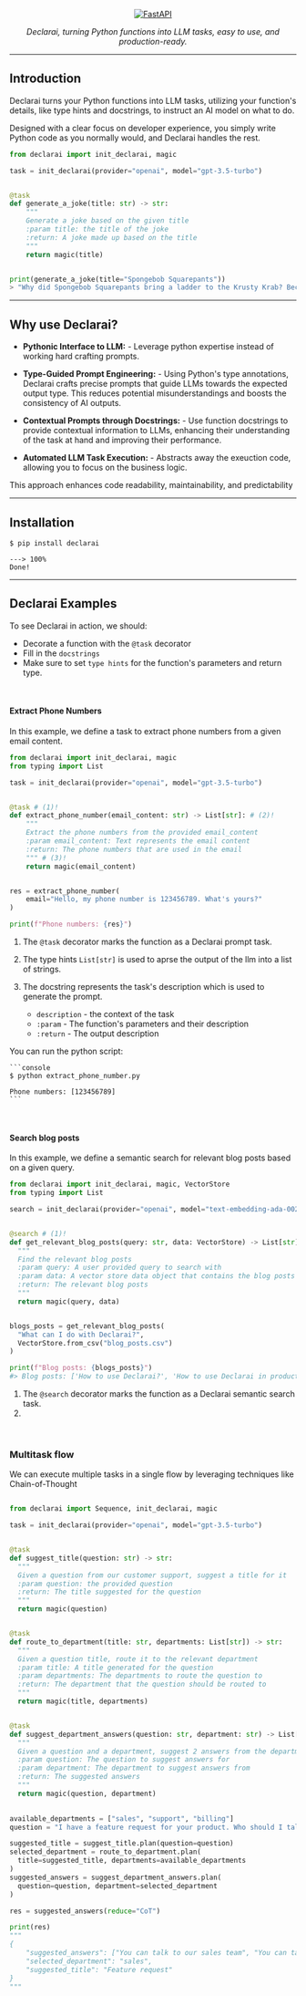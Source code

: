 <p align="center">
  <a href="https://vendi-ai.github.io/declarai/"><img src="./img/Logo-declarai.svg" alt="FastAPI"></a>
</p>
<p align="center">
    <em>Declarai, turning Python functions into LLM tasks, easy to use, and production-ready.</em>
</p>

---

## Introduction

Declarai turns your Python functions into LLM tasks, utilizing your function's details, like type hints and docstrings,
to instruct an AI model on what to do.

Designed with a clear focus on developer experience, you simply write Python code as you normally would, and Declarai
handles the rest.

  ```py title="Declarai Example"
  from declarai import init_declarai, magic
  
  task = init_declarai(provider="openai", model="gpt-3.5-turbo")
  
  
  @task
  def generate_a_joke(title: str) -> str:
      """
      Generate a joke based on the given title 
      :param title: the title of the joke
      :return: A joke made up based on the title
      """
      return magic(title) 
  
  
  print(generate_a_joke(title="Spongebob Squarepants"))
  > "Why did Spongebob Squarepants bring a ladder to the Krusty Krab? Because he wanted to reach new heights in his career as a fry cook!"
  ```


---

## Why use Declarai?

- **Pythonic Interface to LLM:** - Leverage python expertise instead of working hard crafting prompts.

- **Type-Guided Prompt Engineering:** - Using Python's type annotations, Declarai crafts precise prompts that guide
  LLMs towards the expected output type. This reduces potential misunderstandings and boosts the consistency of AI
  outputs.

- **Contextual Prompts through Docstrings:** - Use function docstrings to provide contextual information to LLMs,
  enhancing their understanding of the task at hand and improving their performance.

- **Automated LLM Task Execution:** - Abstracts away the exeuction code, allowing you to focus on the business
  logic.

This approach enhances code readability, maintainability, and predictability

---

## Installation

<div class="termy">

```console
$ pip install declarai

---> 100%
Done!
```

</div>


---

## Declarai Examples

To see Declarai in action, we should:

* Decorate a function with the `@task` decorator
* Fill in the `docstrings`
* Make sure to set `type hints` for the function's parameters and return type.

<br>

#### Extract Phone Numbers

In this example, we define a task to extract phone numbers from a given email content.

```py title="extract_phone_number.py" 
from declarai import init_declarai, magic
from typing import List

task = init_declarai(provider="openai", model="gpt-3.5-turbo")


@task # (1)!
def extract_phone_number(email_content: str) -> List[str]: # (2)!
    """
    Extract the phone numbers from the provided email_content
    :param email_content: Text represents the email content
    :return: The phone numbers that are used in the email
    """ # (3)!
    return magic(email_content)


res = extract_phone_number(
    email="Hello, my phone number is 123456789. What's yours?"
)

print(f"Phone numbers: {res}")
```

1. The `@task` decorator marks the function as a Declarai prompt task.
2. The type hints `List[str]` is used to aprse the output of the llm into a list of strings.
3. The docstring represents the task's description which is used to generate the prompt.

    - `description` - the context of the task
    - `:param` - The function's parameters and their description
    - `:return` - The output description
    

You can run the python script:

<div class="termy">

    ```console
    $ python extract_phone_number.py
    
    Phone numbers: [123456789]
    ```

</div>

<br>

#### Search blog posts

In this example, we define a semantic search for relevant blog posts based on a given query.

```Python title="search_blog_posts.py"
from declarai import init_declarai, magic, VectorStore
from typing import List

search = init_declarai(provider="openai", model="text-embedding-ada-002")


@search # (1)!
def get_relevant_blog_posts(query: str, data: VectorStore) -> List[str]:
  """
  Find the relevant blog posts
  :param query: A user provided query to search with
  :param data: A vector store data object that contains the blog posts
  :return: The relevant blog posts
  """
  return magic(query, data)


blogs_posts = get_relevant_blog_posts(
  "What can I do with Declarai?",
  VectorStore.from_csv("blog_posts.csv")
)

print(f"Blog posts: {blogs_posts}")
#> Blog posts: ['How to use Declarai?', 'How to use Declarai in production?']
```

1. The `@search` decorator marks the function as a Declarai semantic search task.
2. 
<br>

### Multitask flow

We can execute multiple tasks in a single flow by leveraging techniques like Chain-of-Thought
```Python title="sequence_of_tasks.py"

from declarai import Sequence, init_declarai, magic

task = init_declarai(provider="openai", model="gpt-3.5-turbo")


@task
def suggest_title(question: str) -> str:
  """
  Given a question from our customer support, suggest a title for it
  :param question: the provided question
  :return: The title suggested for the question
  """
  return magic(question)


@task
def route_to_department(title: str, departments: List[str]) -> str:
  """
  Given a question title, route it to the relevant department
  :param title: A title generated for the question
  :param departments: The departments to route the question to
  :return: The department that the question should be routed to
  """
  return magic(title, departments)


@task
def suggest_department_answers(question: str, department: str) -> List[str]:
  """
  Given a question and a department, suggest 2 answers from the department's knowledge base
  :param question: The question to suggest answers for
  :param department: The department to suggest answers from
  :return: The suggested answers
  """
  return magic(question, department)

  
available_departments = ["sales", "support", "billing"]
question = "I have a feature request for your product. Who should I talk to?"

suggested_title = suggest_title.plan(question=question)
selected_department = route_to_department.plan(
  title=suggested_title, departments=available_departments
)
suggested_answers = suggest_department_answers.plan(
  question=question, department=selected_department
)

res = suggested_answers(reduce="CoT")

print(res)
"""
{
    "suggested_answers": ["You can talk to our sales team", "You can talk to our support team"],
    "selected_department": "sales",
    "suggested_title": "Feature request"
}
"""
```




